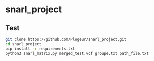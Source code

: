 # snarl_project

## Test
```bash
git clone https://github.com/Plogeur/snarl_project.git
cd snarl_project
pip install -r requirements.txt
python3 snarl_matrix.py merged_test.vcf groupe.txt path_file.txt
```
